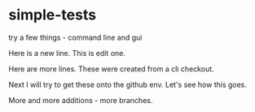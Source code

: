 # simple-tests
try a few things - command line and gui


Here is a new line.  This is edit one.

Here are more lines.  These were created from a cli checkout.

Next I will try to get these onto the github env.
Let's see how this goes.

More and more additions - more branches.


